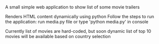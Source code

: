 A small simple web application to show list of some movie trailers

Renders HTML content dynamically using python
Follow the steps to run the application:
    run media.py file or type 'python media.py' in console

Currently list of movies are hard-coded, but soon dynamic list of top 10 movies will be available based on country selection
